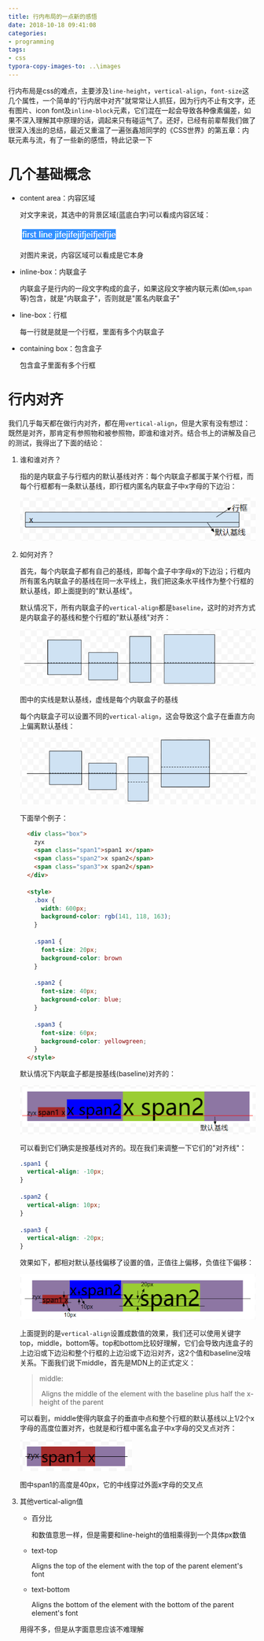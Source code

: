 ```yaml
---
title: 行内布局的一点新的感悟
date: 2018-10-18 09:41:08
categories:
- programming
tags:
- css
typora-copy-images-to: ..\images
---
```


行内布局是css的难点，主要涉及`line-height`，`vertical-align`，`font-size`这几个属性，一个简单的"行内居中对齐"就常常让人抓狂，因为行内不止有文字，还有图片、icon font及`inline-block`元素，它们混在一起会导致各种像素偏差，如果不深入理解其中原理的话，调起来只有碰运气了。还好，已经有前辈帮我们做了很深入浅出的总结，最近又重温了一遍张鑫旭同学的《CSS世界》的第五章：内联元素与流，有了一些新的感悟，特此记录一下

# 几个基础概念

- content area：内容区域

  对文字来说，其选中的背景区域(蓝底白字)可以看成内容区域：

  ![1539828317226](../images/content-area.png)

  对图片来说，内容区域可以看成是它本身

- inline-box：内联盒子

  内联盒子是行内的一段文字构成的盒子，如果这段文字被内联元素(如`em`,`span`等)包含，就是"内联盒子"，否则就是"匿名内联盒子"

- line-box：行框

  每一行就是就是一个行框，里面有多个内联盒子

- containing box：包含盒子

  包含盒子里面有多个行框

# 行内对齐

我们几乎每天都在做行内对齐，都在用`vertical-align`，但是大家有没有想过：既然是对齐，那肯定有参照物和被参照物，即谁和谁对齐。结合书上的讲解及自己的测试，我得出了下面的结论：

1. 谁和谁对齐？

   指的是内联盒子与行框内的默认基线对齐：每个内联盒子都属于某个行框，而每个行框都有一条默认基线，即行框内匿名内联盒子中x字母的下边沿：

   ![1539837492653](../images/1539837492653.png)

2. 如何对齐？

   首先，每个内联盒子都有自己的基线，即每个盒子中字母x的下边沿；行框内所有匿名内联盒子的基线在同一水平线上，我们把这条水平线作为整个行框的默认基线，即上面提到的"默认基线"。

   默认情况下，所有内联盒子的`vertical-align`都是`baseline`，这时的对齐方式是内联盒子的基线和整个行框的"默认基线"对齐：

   ![1539838192059](../images/1539838192059.png)

   图中的实线是默认基线，虚线是每个内联盒子的基线



   每个内联盒子可以设置不同的`vertical-align`，这会导致这个盒子在垂直方向上偏离默认基线：

   ![1539838404195](../images/1539838404195.png)



   下面举个例子：

   ```html
     <div class="box">
       zyx
       <span class="span1">span1 x</span>
       <span class="span2">x span2</span>
       <span class="span3">x span2</span>
     </div>
   
     <style>
       .box {
         width: 600px;
         background-color: rgb(141, 118, 163);
       }
   
       .span1 {
         font-size: 20px;
         background-color: brown
       }
   
       .span2 {
         font-size: 40px;
         background-color: blue;
       }
   
       .span3 {
         font-size: 60px;
         background-color: yellowgreen;
       }
     </style>
   ```

   默认情况下内联盒子都是按基线(baseline)对齐的：

   ![1539838552222](../images/1539838552222.png)

   可以看到它们确实是按基线对齐的。现在我们来调整一下它们的"对齐线"：

   ```css
   .span1 {
     vertical-align: -10px;
   }
   
   .span2 {
     vertical-align: 10px;
   }
   
   .span3 {
     vertical-align: -20px;
   }
   ```

   效果如下，都相对默认基线偏移了设置的值，正值往上偏移，负值往下偏移：

   ![1539838743672](../images/1539838743672.png)

   上面提到的是`vertical-align`设置成数值的效果，我们还可以使用关键字top，middle，bottom等。top和bottom比较好理解，它们会导致内连盒子的上边沿或下边沿和整个行框的上边沿或下边沿对齐，这2个值和baseline没啥关系。下面我们说下middle，首先是MDN上的正式定义：

   > middle:
   >
   > ​	Aligns the middle of the element with the baseline plus half the x-height of the parent

   可以看到，middle使得内联盒子的垂直中点和整个行框的默认基线以上1/2个x字母的高度位置对齐，也就是和行框中匿名盒子中x字母的交叉点对齐：

   ![1539841495253](../images/1539841495253.png)

   图中span1的高度是40px，它的中线穿过外面x字母的交叉点

3. 其他vertical-align值

   - 百分比

     和数值意思一样，但是需要和line-height的值相乘得到一个具体px数值

   - text-top

     Aligns the top of the element with the top of the parent element's font

   - text-bottom

     Aligns the bottom of the element with the bottom of the parent element's font

   用得不多，但是从字面意思应该不难理解